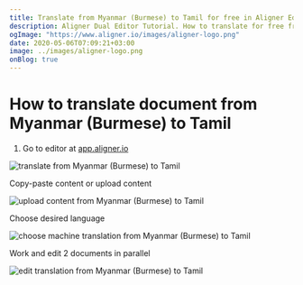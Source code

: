 ```yaml
---
title: Translate from Myanmar (Burmese) to Tamil for free in Aligner Editor
description: Aligner Dual Editor Tutorial. How to translate for free from Myanmar (Burmese) to Tamil. Aligner is multilingual document management platform. 
ogImage: "https://www.aligner.io/images/aligner-logo.png"
date: 2020-05-06T07:09:21+03:00
image: ../images/aligner-logo.png
onBlog: true
---
```


# How to translate document from Myanmar (Burmese) to Tamil

1. Go to editor at [app.aligner.io](https://app.aligner.io "Aligner App web page")

![translate from Myanmar (Burmese) to Tamil](../aligner-blank-editor.png "translate from Myanmar (Burmese) to Tamil")

Copy-paste content or upload content

![upload content from Myanmar (Burmese) to Tamil](../aligner-uploaded-document.png "upload content from Myanmar (Burmese) to Tamil")

Choose desired language

![choose machine translation from Myanmar (Burmese) to Tamil](../aligner-language-dropdown.png "choose machine translation from Myanmar (Burmese) to Tamil")

Work and edit 2 documents in parallel

![edit translation from Myanmar (Burmese) to Tamil](../aligner-double-sitded-editor.png "edit translation from Myanmar (Burmese) to Tamil")

